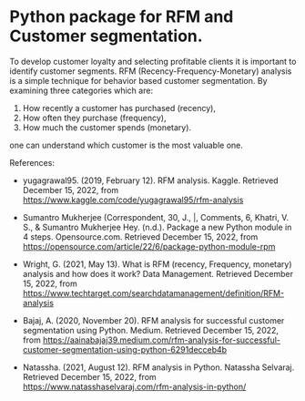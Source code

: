# Python package for RFM and Customer segmentation. 

To develop customer loyalty and selecting profitable clients it is important to identify customer segments. RFM (Recency-Frequency-Monetary) analysis is a simple technique for behavior based customer segmentation. By examining three categories which are:
 1. How recently a customer has purchased (recency),
 2. How often they purchase (frequency),
 3. How much the customer spends (monetary).
 
one can understand which customer is the most valuable one. 


References: 

* yugagrawal95. (2019, February 12). RFM analysis. Kaggle. Retrieved December 15, 2022, from https://www.kaggle.com/code/yugagrawal95/rfm-analysis 


* Sumantro Mukherjee (Correspondent, 30, J., |, Comments, 6, Khatri, V. S., & Sumantro Mukherjee Hey. (n.d.). Package a new Python module in 4 steps. Opensource.com. Retrieved December 15, 2022, from https://opensource.com/article/22/6/package-python-module-rpm 

* Wright, G. (2021, May 13). What is RFM (recency, Frequency, monetary) analysis and how does it work? Data Management. Retrieved December 15, 2022, from https://www.techtarget.com/searchdatamanagement/definition/RFM-analysis 


* Bajaj, A. (2020, November 20). RFM analysis for successful customer segmentation using Python. Medium. Retrieved December 15, 2022, from https://aainabajaj39.medium.com/rfm-analysis-for-successful-customer-segmentation-using-python-6291decceb4b 


* Natassha. (2021, August 12). RFM analysis in Python. Natassha Selvaraj. Retrieved December 15, 2022, from https://www.natasshaselvaraj.com/rfm-analysis-in-python/ 

